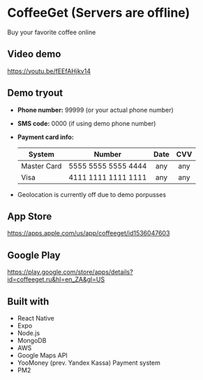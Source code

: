 # CoffeeGet (Servers are offline)
Buy your favorite coffee online

## Video demo
https://youtu.be/fEEfAHjkv14

## Demo tryout
- **Phone number:** 99999 (or your actual phone number)
- **SMS code:** 0000 (if using demo phone number)
- **Payment card info:** 

  | System        | Number              | Date | CVV |
  | ------------- |:-------------------:| :---:| :--:|
  | Master Card   | 5555 5555 5555 4444 | any  | any |
  | Visa          | 4111 1111 1111 1111 | any  | any |
  
- Geolocation is currently off due to demo porpusses

## App Store
https://apps.apple.com/us/app/coffeeget/id1536047603

## Google Play
https://play.google.com/store/apps/details?id=coffeeget.ru&hl=en_ZA&gl=US

## Built with
- React Native
- Expo
- Node.js
- MongoDB
- AWS
- Google Maps API
- YooMoney (prev. Yandex Kassa) Payment system
- PM2
